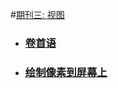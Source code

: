 #[期刊三: 视图]()

* ### [卷首语](issue3/issue-3-0-answer-huang.md)
* ### [绘制像素到屏幕上](issue3/issue-3-1-answer-huang.md)



